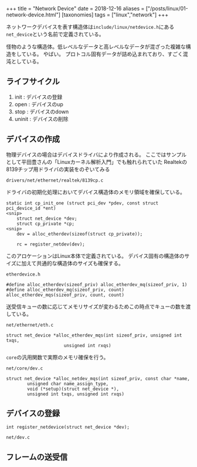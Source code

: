 +++
title = "Network Device"
date = 2018-12-16
aliases = ["/posts/linux/01-network-device.html"]
[taxonomies]
tags = ["linux","network"]
+++

ネットワークデバイスを表す構造体は`include/linux/netdevice.h`にある`net_device`という名前で定義されている。

怪物のような構造体。低レベルなデータと高レベルなデータが混ざった複雑な構造をしている。
やばい。
プロトコル固有データが詰め込まれており、すごく混沌としている。

ライフサイクル
-----------

1. init : デバイスの登録
2. open : デバイスのup
3. stop : デバイスのdown
4. uninit : デバイスの削除

デバイスの作成
--------

物理デバイスの場合はデバイスドライバにより作成される。
ここではサンプルとして平田豊さんの「Linuxカーネル解析入門」でも触れられていた
Realtekの8139チップ用ドライバの実装をのぞいてみる

`drivers/net/ethernet/realtek/8139cp.c`

ドライバの初期化処理においてデバイス構造体のメモリ領域を確保している。

```
static int cp_init_one (struct pci_dev *pdev, const struct pci_device_id *ent)
<snip>
	struct net_device *dev;
	struct cp_private *cp;
<snip>
	dev = alloc_etherdev(sizeof(struct cp_private));
```

```
	rc = register_netdev(dev);
```

このアロケーションはLinux本体で定義されている。
デバイス固有の構造体のサイズに加えて共通的な構造体のサイズも確保する。

`etherdevice.h`
```
#define alloc_etherdev(sizeof_priv) alloc_etherdev_mq(sizeof_priv, 1)
#define alloc_etherdev_mq(sizeof_priv, count) alloc_etherdev_mqs(sizeof_priv, count, count)
```

送受信キューの数に応じてメモリサイズが変わるためこの時点でキューの数を渡している。

`net/ethernet/eth.c`
```
struct net_device *alloc_etherdev_mqs(int sizeof_priv, unsigned int txqs,
				      unsigned int rxqs)
```

`core`の汎用関数で実際のメモリ確保を行う。

`net/core/dev.c`
```
struct net_device *alloc_netdev_mqs(int sizeof_priv, const char *name,
		unsigned char name_assign_type,
		void (*setup)(struct net_device *),
		unsigned int txqs, unsigned int rxqs)
```

デバイスの登録
---------

```
int register_netdevice(struct net_device *dev);
```

`net/dev.c`

フレームの送受信
---------
